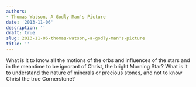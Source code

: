 ```yaml
---
authors:
- Thomas Watson, A Godly Man's Picture
date: '2013-11-06'
description: ''
draft: true
slug: 2013-11-06-thomas-watson,-a-godly-man's-picture
title: ''
---
```

What is it to know all the motions of the orbs and influences of the stars and in the meantime to be ignorant of Christ, the bright Morning Star? What is it to understand the nature of minerals or precious stones, and not to know Christ the true Cornerstone?



